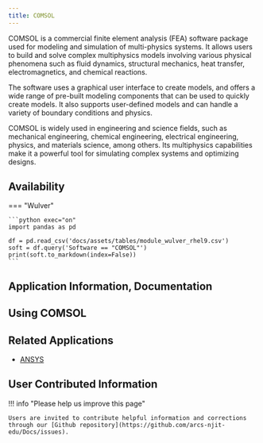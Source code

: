 ```yaml
---
title: COMSOL
---
```

COMSOL is a commercial finite element analysis (FEA) software package used for modeling and simulation of multi-physics systems. It allows users to build and solve complex multiphysics models involving various physical phenomena such as fluid dynamics, structural mechanics, heat transfer, electromagnetics, and chemical reactions.

The software uses a graphical user interface to create models, and offers a wide range of pre-built modeling components that can be used to quickly create models. It also supports user-defined models and can handle a variety of boundary conditions and physics.

COMSOL is widely used in engineering and science fields, such as mechanical engineering, chemical engineering, electrical engineering, physics, and materials science, among others. Its multiphysics capabilities make it a powerful tool for simulating complex systems and optimizing designs.

## Availability

=== "Wulver"

    ```python exec="on"
    import pandas as pd
    
    df = pd.read_csv('docs/assets/tables/module_wulver_rhel9.csv')
    soft = df.query('Software == "COMSOL"')
    print(soft.to_markdown(index=False))
    ```


## Application Information, Documentation

## Using COMSOL

## Related Applications

* [ANSYS](ansys.md) 

## User Contributed Information

!!! info "Please help us improve this page"
     
    Users are invited to contribute helpful information and corrections through our [Github repository](https://github.com/arcs-njit-edu/Docs/issues).


